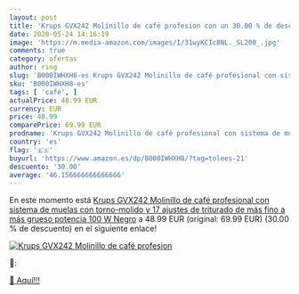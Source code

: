 ```yaml
---
layout: post
title: 'Krups GVX242 Molinillo de café profesion con un 30.00 % de descuento'
date: 2020-05-24 14:16:19
image: 'https://m.media-amazon.com/images/I/31wyKCIc8NL._SL200_.jpg'
comments: true
category: ofertas
author: ring
slug: 'B000IWHXH8-es Krups GVX242 Molinillo de café profesional con sistema de...'
sku: 'B000IWHXH8-es'
tags: [ 'café', ]
actualPrice: 48.99 EUR
currency: EUR
price: 48.99
comparePrice: 69.99 EUR
prodname: 'Krups GVX242 Molinillo de café profesional con sistema de muelas con torno-molido y 17 ajustes de triturado  de más fino a más grueso  potencia 100 W  Negro'
country: 'es'
flag: '🇪🇸'
buyurl: 'https://www.amazon.es/dp/B000IWHXH8/?tag=tolees-21'
descuento: '30.00'
average: '46.156666666666666'
---
```


En este momento está [Krups GVX242 Molinillo de café profesional con sistema de muelas con torno-molido y 17 ajustes de triturado  de más fino a más grueso  potencia 100 W  Negro](https://www.amazon.es/dp/B000IWHXH8/?tag=tolees-21) a 48.99 EUR (original: 69.99 EUR) (30.00 %  de descuento) en el siguiente enlace!

[![Krups GVX242 Molinillo de café profesion](https://m.media-amazon.com/images/I/31wyKCIc8NL._SL200_.jpg)](https://www.amazon.es/dp/B000IWHXH8/?tag=tolees-21)

🔎:


[🛒 Aquí!!!](https://www.amazon.es/dp/B000IWHXH8/?tag=tolees-21)
